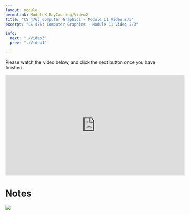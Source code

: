 ```yaml
---
layout: module
permalink: ModuleX_RayCasting/Video2
title: "CS 476: Computer Graphics - Module 11 Video 2/3"
excerpt: "CS 476: Computer Graphics - Module 11 Video 2/3"

info:
  next: "./Video3"
  prev: "./Video1"
  
---
```


Please watch the video below, and click the next button once you have finished.

<iframe width="560" height="315" src="https://www.youtube.com/embed/jNQlH9Dk1AE" frameborder="0" allow="accelerometer; autoplay; clipboard-write; encrypted-media; gyroscope; picture-in-picture" allowfullscreen></iframe>

<h1>Notes</h1>
<img src = "../images/Unit2/RayCasting.svg">